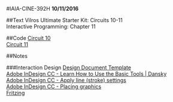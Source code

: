 #IAIA-CINE-392H
**10/11/2016**

##Text
Vilros Ultimate Starter Kit: Circuits 10-11  
Interactive Programming: Chapter 11    

##Code
[Circuit 10](../arduino-kit/Circuit_10/Circuit_10.ino)  
[Circuit 11](../arduino-kit/Circuit_11/Circuit_11.ino)  

##Notes  

###Interaction Design
[Design Document Template](../proposal/design-document-template)  
[Adobe InDesign CC - Learn How to Use the Basic Tools | Dansky](https://www.youtube.com/watch?v=AshfNo-i8Ws)  
[Adobe InDesign CC - Apply line (stroke) settings](https://helpx.adobe.com/indesign/using/applying-line-stroke-settings.html)  
[Adobe InDesign CC - Placing graphics](https://helpx.adobe.com/indesign/using/placing-graphics.html)  
[Fritzing](http://fritzing.org/home/)